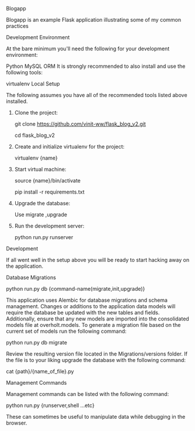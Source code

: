 Blogapp

Blogapp is an example Flask application illustrating some of my common practices

Development Environment

At the bare minimum you'll need the following for your development environment:

Python
MySQL
ORM
It is strongly recommended to also install and use the following tools:

virtualenv
Local Setup

The following assumes you have all of the recommended tools listed above installed.

1. Clone the project:
   
   git clone https://github.com/vinit-ww/flask_blog_v2.git
  
   cd flask_blog_v2

2. Create and initialize virtualenv for the project:
  
   virtualenv {name}

3. Start virtual machine:
   
   source {name}/bin/activate
   
   pip install -r requirements.txt
 
4. Upgrade the database:
   
   Use migrate ,upgrade
  
5. Run the development server:
   
   python run.py runserver
  
Development

If all went well in the setup above you will be ready to start hacking away on the application.

Database Migrations

python run.py db {command-name(migrate,init,upgrade)}

This application uses Alembic for database migrations and schema management. Changes or additions to the application data models will require the database be updated with the new tables and fields. Additionally, ensure that any new models are imported into the consolidated models file at overholt.models. To generate a migration file based on the current set of models run the following command:

python run.py db migrate

Review the resulting version file located in the Migrations/versions folder. If the file is to your liking upgrade the database with the following command:

cat {path}/{name_of_file}.py

Management Commands

Management commands can be listed with the following command:

python run.py {runserver,shell ...etc}

These can sometimes be useful to manipulate data while debugging in the browser.
